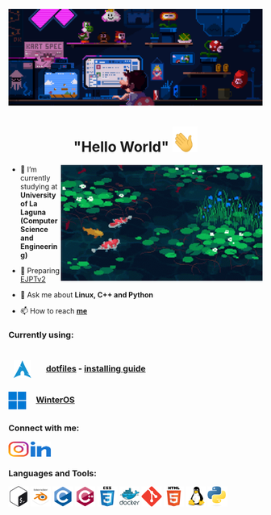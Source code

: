 [![MasterHead](assets/masterhead.gif)]()
<h1 align="center"> "Hello World"
<img src="assets/hand_waving.gif" width="50" height="50">
</h1>
<!-- <p align="left"> <img src="https://komarev.com/ghpvc/?username=mag4no10&label=Profile%20views&color=b400f5&style=flat" alt="mag4no10" /> </p>
-->
<img align="right" alt="Coding" width="400" src="assets/pond.gif">


- 🔭 I’m currently studying at **University of La Laguna <br> (Computer Science and Engineering)**

- 🌱 Preparing [EJPTv2](https://security.ine.com/certifications/ejpt-certification/)

- 💬 Ask me about **Linux, C++ and Python**

- 📫 How to reach [**me**](mailto:jonayfg8@gmail.com)


### Currently using: <br><br> <p><img style="vertical-align:middle; margin:5px 10px" height=35 width=35 src="assets/arch_blue.svg"> &nbsp; &nbsp; [dotfiles](https://github.com/mag4no10/LinuxDotfiles) - [installing guide](https://github.com/mag4no10/arch-linux-guide)</p> <p><img style="vertical-align:middle; margin:5px 0px;" height=35 width=35 src="assets/windows_blue.png"> &nbsp; &nbsp; [WinterOS](https://www.youtube.com/@WinterOS)</p>
<h3 align="left">Connect with me:</h3>
<p align="left">
<a href="https://instagram.com/jonaygarciaa_" target="_blank"><img align="center" src="assets/instagram.svg" alt="jonaygarciaa_" height="30" width="40" /></a>
<a href="https://www.linkedin.com/in/jonay-faas-garcia-85125022b/" target="_blank"> <img align="center" src="assets/linked-in-alt.svg" height="30" width="40" target="_blank"></a>
</p>
<h3 align="left">Languages and Tools:</h3>
<p align="left"> 
  <img src="assets/bash.svg" alt="bash" width="40" height="40"/>
  <img src="assets/blender.svg" alt="blender" width="40" height="40"/>
  <img src="assets/c.svg" alt="c" width="40" height="40"/>
  <img src="assets/c++.svg" alt="cplusplus" width="40" height="40"/>
  <img src="assets/css.svg" alt="css3" width="40" height="40"/>
  <img src="assets/docker.svg" alt="docker" width="40" height="40"/>
  <img src="assets/git.svg" alt="git" width="40" height="40"/>
  <img src="assets/html5.svg" alt="html5" width="40" height="40"/>
  <img src="assets/linux.svg" alt="linux" width="40" height="40"/>
  <img src="assets/python.svg" alt="python" width="40" height="40"/>
</p>

<!--
<h3 align="left"> Hacking stats:</h3>

![tryhackme stats](https://raw.githubusercontent.com/mag4no10/mag4no10/master/assets/thm_propic.png) ![hackthebox stats](http://www.hackthebox.eu/badge/image/966754)
-->
